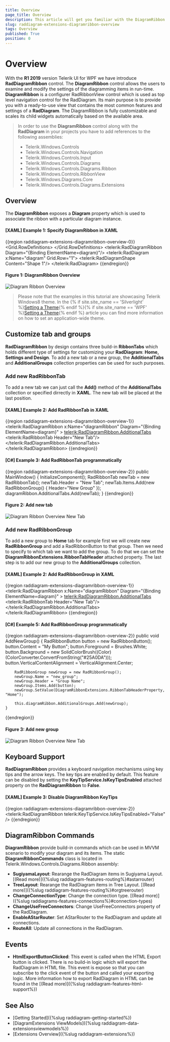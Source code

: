 ```yaml
---
title: Overview
page_title: Overview
description: This article will get you familiar with the DiagramRibbon control which is part of Telerik Diagramming Framework.
slug: raddiagram-extensions-diagramribbon-overview
tags: Overview
published: True
position: 0
---
```


# Overview
 
With the __R1 2019__ version Telerik UI for WPF we have introduce __RadDiagramRibbon__ control. The __DiagramRibbon__ control allows the users to examine and modify the settings of the diagramming items in run-time. __DiagramRibbon__ is a configurer RadRibbonView control which is used as top level navigation control for the RadDiagram. Its main purpose is to provide you with a ready-to-use view that contains the most common features and settings of a __RadDiagram__. The DiagramRibbon is fully customizable and scales its child widgets automatically based on the available area. 

>In order to use the __DiagramRibbon__ control along with the __RadDiagram__ in your projects you have to add references to the following assemblies:
>	- Telerik.Windows.Controls
>	- Telerik.Windows.Controls.Navigation
>	- Telerik.Windows.Controls.Input
>	- Telerik.Windows.Controls.Diagrams
>	- Telerik.Windows.Controls.Diagrams.Ribbon
>	- Telerik.Windows.Controls.RibbonView
>	- Telerik.Windows.Diagrams.Core
>	- Telerik.Windows.Controls.Diagrams.Extensions

## Overview

The __DiagramRibbon__ exposes a __Diagram__ property which is used to associate the ribbon with a particular diagram instance. 

#### __[XAML] Example 1: Specify DiagramRibbon in XAML__
{{region raddiagram-extensions-diagramribbon-overview-0}}
	<Grid>
		<Grid.RowDefinitions>
			<RowDefinition Height="Auto"/>
			<RowDefinition Height="*"/>
		</Grid.RowDefinitions>
		<telerik:RadDiagramRibbon Diagram="{Binding ElementName=diagram}"/>
		<telerik:RadDiagram x:Name="diagram" Grid.Row="1">
			<telerik:RadDiagramShape Content="Shape 1"/>
		</telerik:RadDiagram>
	</Grid>
{{endregion}}

#### __Figure 1: DiagramRibbon Overview__ 
![Diagram Ribbon Overview](images/RadDiagram_DiagramRibbon_Overview.png)

>Please note that the examples in this tutorial are showcasing Telerik Windows8 theme. In the {% if site.site_name == 'Silverlight' %}[Setting a Theme](http://www.telerik.com/help/silverlight/common-styling-apperance-setting-theme.html#Setting_Application-Wide_Built-In_Theme_in_the_Code-Behind){% endif %}{% if site.site_name == 'WPF' %}[Setting a Theme](http://www.telerik.com/help/wpf/common-styling-apperance-setting-theme-wpf.html#Setting_Application-Wide_Built-In_Theme_in_the_Code-Behind){% endif %} article you can find more information on how to set an application-wide theme.

## Customize tab and groups

__RadDiagramRibbon__ by design contains three build-in __RibbonTabs__ which holds different type of settings for customizing your __RadDiagram__: __Home, Settings and Design__. To add a new tab or a new group, the __AdditionalTabs__ and __AdditionalGroups__ collection properties can be used for such purposes. 

### Add new RadRibbonTab

To add a new tab we can just call the __Add()__ method of the __AdditionalTabs__ collection or specified dirrectly in __XAML__. The new tab will be placed at the last position.

#### __[XAML] Example 2: Add RadRibbonTab in XAML__
{{region raddiagram-extensions-diagramribbon-overview-1}}
	<telerik:RadDiagramRibbon x:Name="diagramRibbon"
							  Diagram="{Binding ElementName=diagram}" >
		<telerik:RadDiagramRibbon.AdditionalTabs>
			<telerik:RadRibbonTab Header="New Tab"/>
		</telerik:RadDiagramRibbon.AdditionalTabs>		
	</telerik:RadDiagramRibbon>
{{endregion}}

#### __[C#] Example 3: Add RadRibbonTab programmatically__
{{region raddiagram-extensions-diagramribbon-overview-2}}
	public MainWindow()
	{
		InitializeComponent();
		RadRibbonTab newTab = new RadRibbonTab();
		newTab.Header = "New Tab";
		newTab.Items.Add(new RadRibbonGroup() { Header="New Group" });
		diagramRibbon.AdditionalTabs.Add(newTab);
	}
{{endregion}}

#### __Figure 2: Add new tab__ 
![Diagram Ribbon Overview New Tab](images/RadDiagram_DiagramRibbon_Overview_NewTab.png)

### Add new RadRibbonGroup

To add a new group to __Home__ tab for example first we will create new __RadRibbonGroup__ and add a RadRibbonButton to that group. Then we need to specify to which tab we want to add the group. To do that we can set the __DiagramRibbonExtensions.RibbonTabHeader__ attached property. The last step is to add our new group to the __AdditionalGroups__ collection.

#### __[XAML] Example 2: Add RadRibbonGroup in XAML__
{{region raddiagram-extensions-diagramribbon-overview-1}}
	<telerik:RadDiagramRibbon x:Name="diagramRibbon"
							  Diagram="{Binding ElementName=diagram}" >
		<telerik:RadDiagramRibbon.AdditionalTabs>
			<telerik:RadRibbonTab Header="New Tab"/>
		</telerik:RadDiagramRibbon.AdditionalTabs>		
	</telerik:RadDiagramRibbon>
{{endregion}}

#### __[C#] Example 5: Add RadRibbonGroup programmatically__
{{region raddiagram-extensions-diagramribbon-overview-2}}
	public void AddNewGroup()
	{
		RadRibbonButton button = new RadRibbonButton();
		button.Content = "My Button";
		button.Foreground = Brushes.White;
		button.Background = new SolidColorBrush((Color)(ColorConverter.ConvertFromString("#25A0DA")));
		button.VerticalContentAlignment = VerticalAlignment.Center;

		RadRibbonGroup newGroup = new RadRibbonGroup();
		newGroup.Name = "new_group";
		newGroup.Header = "Group Name";
		newGroup.Items.Add(button);
		newGroup.SetValue(DiagramRibbonExtensions.RibbonTabHeaderProperty, "Home");

		this.diagramRibbon.AdditionalGroups.Add(newGroup);
	}
{{endregion}}

#### __Figure 3: Add new group__ 
![Diagram Ribbon Overview New Tab](images/RadDiagram_DiagramRibbon_Overview_NewGroup.png)

## Keyboard Support

__RadDiagramRibbon__ provides a keyboard navigation mechanisms using key tips and the arrow keys. The key tips are enabled by default. This feature can be disabled by setting the __KeyTipService.IsKeyTipsEnabled__ attached property on the __RadDiagramRibbon__ to __False__.

#### __[XAML] Example 3: Disable DiagramRibbon KeyTips__
{{region raddiagram-extensions-diagramribbon-overview-2}}
	<telerik:RadDiagramRibbon telerik:KeyTipService.IsKeyTipsEnabled="False" />
{{endregion}}

## DiagramRibbon Commands

__DiagramRibbon__ provide build-in commands which can be used in MVVM scenario to modify your diagram and its items. The static __DiagramRibbonCommands__ class is located in Telerik.Windows.Controls.Diagrams.Ribbon assembly:

* __SugiyamaLayout__: Rearange the RadDiagram items in Sugiyama Layout. [(Read more)]({%slug raddiagram-features-routing%}#astarrouter)
* __TreeLayout__: Rearange the RadDiagram items in Tree Layout. [(Read more)]({%slug raddiagram-features-routing%}#orgtreerouter)
* __ChangeConnectionType__: Change the connection type. [(Read more)]({%slug raddiagrams-features-connections%}#connection-types)
* __ChangeUseFreeConnectors__: Change UseFreeConnectors property of the RadDiagram.
* __EnableAStarRouter__: Set AStarRouter to the RadDiagram and update all connections.
* __RouteAll__: Update all connections in the RadDiagram.

## Events

* __HtmlExportButtonClicked__: This event is called when the HTML Export button is clicked. There is no build-in logic which will export the RadDiagram in HTML file. This event is expose so that you can subscribe to the click event of the button and called your exporting logic. More information how to export RadDiagram in HTML can be found in the [(Read more)]({%slug raddiagram-features-html-support%})

## See Also

* [Getting Started]({%slug raddiagram-getting-started%})
* [DiagramExtensions ViewModels]({%slug raddiagram-data-extensionsviewmodels%})
* [Extensions Overview]({%slug raddiagram-extensions%})
